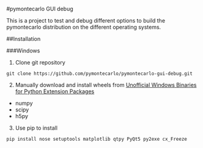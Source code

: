 #pymontecarlo GUI debug

This is a project to test and debug different options to build the 
pymontecarlo distribution on the different operating systems.

##Installation

###Windows

1. Clone git repository

```
git clone https://github.com/pymontecarlo/pymontecarlo-gui-debug.git
```

2. Manually download and install wheels from 
   [Unofficial Windows Binaries for Python Extension Packages](http://www.lfd.uci.edu/~gohlke/pythonlibs/)
  
  * numpy
  * scipy
  * h5py
  
3. Use pip to install 

  ```
  pip install nose setuptools matplotlib qtpy PyQt5 py2exe cx_Freeze
  ```
  
 
